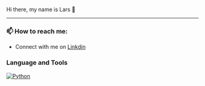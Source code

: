 Hi there, my name is Lars 👋

<!-- <hr> -->

***

<h3> 📫 How to reach me: </h3> 

* Connect with me on [Linkdin](https://www.linkedin.com/in/lars-roberbuell)

<h3> Language and Tools </h3>

[![Python](https://upload.wikimedia.org/wikipedia/commons/thumb/0/0a/Python.svg/800px-Python.svg.png|width=100)](https://www.python.org/)


